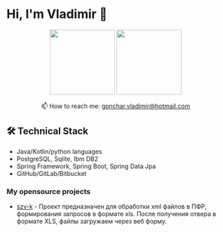 # Hi, I'm Vladimir 👋


<p align='center'>
   <a href="https://github-readme-stats.vercel.app/api?username=potterv&show_icons=true&count_private=true"><img
           height=150
           src="https://github-readme-stats.vercel.app/api?username=potterv&show_icons=true&count_private=true"/></a>
   <a href="https://github.com/potterv/github-readme-stats"><img height=150
                                                                  src="https://github-readme-stats.vercel.app/api/top-langs/?username=potterv&layout=compact"/></a>
</p>



<p align='center'>
   📫 How to reach me: <a href='mailto:gonchar.vladimir@hotmail.com'>gonchar.vladimir@hotmail.com</a>
</p>

## 🛠 Technical Stack
*   Java/Kotlin/python languages
*   PostgreSQL, Sqlite, Ibm DB2
*   Spring Framework, Spring Boot, Spring Data Jpa 
*   GitHub/GitLab/Bitbucket

### My opensource projects

*   [szv-k](https://github.com/potterv/szvk_spring) - Проект предназначен для обработки xml файлов в ПФР, формирования запросов в формате xls. После получения отвера в формате XLS, файлы загружаем через веб форму.

